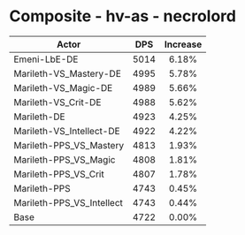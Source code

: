 # Composite - hv-as - necrolord
| Actor | DPS | Increase |
|---|:---:|:---:|
|Emeni-LbE-DE|5014|6.18%|
|Marileth-VS_Mastery-DE|4995|5.78%|
|Marileth-VS_Magic-DE|4989|5.66%|
|Marileth-VS_Crit-DE|4988|5.62%|
|Marileth-DE|4923|4.25%|
|Marileth-VS_Intellect-DE|4922|4.22%|
|Marileth-PPS_VS_Mastery|4813|1.93%|
|Marileth-PPS_VS_Magic|4808|1.81%|
|Marileth-PPS_VS_Crit|4807|1.78%|
|Marileth-PPS|4743|0.45%|
|Marileth-PPS_VS_Intellect|4743|0.44%|
|Base|4722|0.00%|
